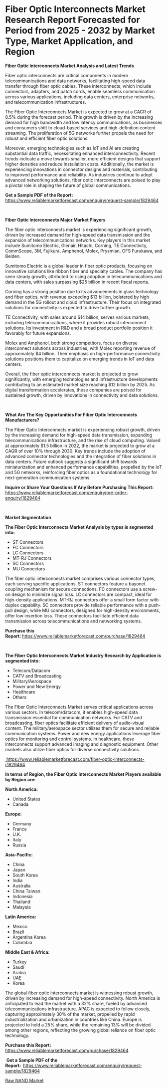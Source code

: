 <p><h1>Fiber Optic Interconnects Market Research Report Forecasted for Period from 2025 -  2032 by Market Type, Market Application, and Region</h1></p><p><strong>Fiber Optic Interconnects Market Analysis and Latest Trends</strong></p>
<p><p>Fiber optic interconnects are critical components in modern telecommunications and data networks, facilitating high-speed data transfer through fiber optic cables. These interconnects, which include connectors, adapters, and patch cords, enable seamless communication across various applications, including data centers, enterprise networks, and telecommunication infrastructures.</p><p>The Fiber Optic Interconnects Market is expected to grow at a CAGR of 8.5% during the forecast period. This growth is driven by the increasing demand for high bandwidth and low latency communications, as businesses and consumers shift to cloud-based services and high-definition content streaming. The proliferation of 5G networks further propels the need for robust and efficient fiber optic solutions.</p><p>Moreover, emerging technologies such as IoT and AI are creating substantial data traffic, necessitating enhanced interconnectivity. Recent trends indicate a move towards smaller, more efficient designs that support higher densities and reduce installation costs. Additionally, the market is experiencing innovations in connector designs and materials, contributing to improved performance and reliability. As industries continue to adopt advanced networking solutions, fiber optic interconnects are poised to play a pivotal role in shaping the future of global communications.</p></p>
<p><strong>Get a Sample PDF of the Report:&nbsp;</strong> <a href="https://www.reliablemarketforecast.com/enquiry/request-sample/1829464?utm_campaign=2800&utm_medium=2&utm_source=Github&utm_content=ia&utm_term=06042025&utm_id=fiber-optic-interconnects">https://www.reliablemarketforecast.com/enquiry/request-sample/1829464</a></p>
<p>&nbsp;</p>
<p><strong>Fiber Optic Interconnects Major Market Players</strong></p>
<p><p>The fiber optic interconnects market is experiencing significant growth, driven by increased demand for high-speed data transmission and the expansion of telecommunications networks. Key players in this market include Sumitomo Electric, Glenair, Hitachi, Corning, TE Connectivity, CommScope, 3M, Fujikura, Amphenol, Molex, Prysmian, OFS Furukawa, and Belden.</p><p>Sumitomo Electric is a global leader in fiber optic products, focusing on innovative solutions like ribbon fiber and specialty cables. The company has seen steady growth, attributed to rising adoption in telecommunications and data centers, with sales surpassing $25 billion in recent fiscal reports.</p><p>Corning has a strong position due to its advancements in glass technology and fiber optics, with revenue exceeding $13 billion, bolstered by high demand in the 5G rollout and cloud infrastructure. Their focus on integrated solutions for connectivity is expected to drive further growth.</p><p>TE Connectivity, with sales around $14 billion, serves various markets, including telecommunications, where it provides robust interconnect solutions. Its investment in R&D and a broad product portfolio position it favorably for future expansions.</p><p>Molex and Amphenol, both strong competitors, focus on diverse interconnect solutions across industries, with Molex reporting revenue of approximately $4 billion. Their emphasis on high-performance connectivity solutions positions them to capitalize on emerging trends in IoT and data centers.</p><p>Overall, the fiber optic interconnects market is projected to grow significantly, with emerging technologies and infrastructure developments contributing to an estimated market size reaching $12 billion by 2025. As digital transformation accelerates, these companies are poised for sustained growth, driven by innovations in connectivity and data solutions.</p></p>
<p>&nbsp;</p>
<p><strong>What Are The Key Opportunities For Fiber Optic Interconnects Manufacturers?</strong></p>
<p><p>The Fiber Optic Interconnects market is experiencing robust growth, driven by the increasing demand for high-speed data transmission, expanding telecommunications infrastructure, and the rise of cloud computing. Valued at approximately $1.5 billion in 2022, the market is projected to grow at a CAGR of over 10% through 2030. Key trends include the adoption of advanced connector technologies and the integration of fiber solutions in data centers. Future outlook suggests a significant shift towards miniaturization and enhanced performance capabilities, propelled by the IoT and 5G networks, reinforcing fiber optics as a foundational technology for next-generation communication systems.</p></p>
<p><strong>Inquire or Share Your Questions If Any Before Purchasing This Report:</strong> <a href="https://www.reliablemarketforecast.com/enquiry/pre-order-enquiry/1829464?utm_campaign=2800&utm_medium=2&utm_source=Github&utm_content=ia&utm_term=06042025&utm_id=fiber-optic-interconnects">https://www.reliablemarketforecast.com/enquiry/pre-order-enquiry/1829464</a></p>
<p>&nbsp;</p>
<p><strong>Market Segmentation</strong></p>
<p><strong>The Fiber Optic Interconnects Market Analysis by types is segmented into:</strong></p>
<p><ul><li>ST Connectors</li><li>FC Connectors</li><li>LC Connectors</li><li>MT-RJ Connectors</li><li>SC Connectors</li><li>MU Connectors</li></ul></p>
<p><p>The fiber optic interconnects market comprises various connector types, each serving specific applications. ST connectors feature a bayonet coupling mechanism for secure connections. FC connectors use a screw-on design to minimize signal loss. LC connectors are compact, ideal for high-density applications. MT-RJ connectors offer a small form factor with duplex capability. SC connectors provide reliable performance with a push-pull design, while MU connectors, designed for high-density environments, offer low insertion loss. These connectors facilitate efficient data transmission across telecommunications and networking systems.</p></p>
<p><strong>Purchase this Report:&nbsp;</strong><a href="https://www.reliablemarketforecast.com/purchase/1829464?utm_campaign=2800&utm_medium=2&utm_source=Github&utm_content=ia&utm_term=06042025&utm_id=fiber-optic-interconnects">https://www.reliablemarketforecast.com/purchase/1829464</a></p>
<p>&nbsp;</p>
<p><strong>The Fiber Optic Interconnects Market Industry Research by Application is segmented into:</strong></p>
<p><ul><li>Telecom/Datacom</li><li>CATV and Broadcasting</li><li>Military/Aerospace</li><li>Power and New Energy</li><li>Healthcare</li><li>Others</li></ul></p>
<p><p>The Fiber Optic Interconnects Market serves critical applications across various sectors. In telecom/datacom, it enables high-speed data transmission essential for communication networks. For CATV and broadcasting, fiber optics facilitate efficient delivery of audio-visual content. The military/aerospace sector utilizes them for secure and reliable communication systems. Power and new energy applications leverage fiber optics for monitoring and control systems. In healthcare, these interconnects support advanced imaging and diagnostic equipment. Other markets also utilize fiber optics for diverse connectivity solutions.</p></p>
<p><a href="https://www.reliablemarketforecast.com/fiber-optic-interconnects-r1829464?utm_campaign=2800&utm_medium=2&utm_source=Github&utm_content=ia&utm_term=06042025&utm_id=fiber-optic-interconnects">&nbsp;https://www.reliablemarketforecast.com/fiber-optic-interconnects-r1829464</a></p>
<p><strong>In terms of Region, the Fiber Optic Interconnects Market Players available by Region are:</strong></p>
<p>
    <p> <strong> North America: </strong>
        <ul>
            <li>United States</li>
            <li>Canada</li>
        </ul>
        </p> 
    <p> <strong> Europe: </strong>
        <ul>
            <li>Germany</li>
            <li>France</li>
            <li>U.K.</li>
            <li>Italy</li>
            <li>Russia</li>
        </ul>
        </p> 
    <p> <strong> Asia-Pacific: </strong>
        <ul>
            <li>China</li>
            <li>Japan</li>
            <li>South Korea</li>
            <li>India</li>
            <li>Australia</li>
            <li>China Taiwan</li>
            <li>Indonesia</li>
            <li>Thailand</li>
            <li>Malaysia</li>
        </ul>
        </p> 
    <p> <strong> Latin America: </strong>
        <ul>
            <li>Mexico</li>
            <li>Brazil</li>
            <li>Argentina Korea</li>
            <li>Colombia</li>
        </ul>
        </p> 
    <p> <strong> Middle East & Africa: </strong>
        <ul>
            <li>Turkey</li>
            <li>Saudi</li>
            <li>Arabia</li>
            <li>UAE</li>
            <li>Korea</li>
        </ul>
    </p>
    </p>
<p><p>The global fiber optic interconnects market is witnessing robust growth, driven by increasing demand for high-speed connectivity. North America is anticipated to lead the market with a 32% share, fueled by advanced telecommunications infrastructure. APAC is expected to follow closely, capturing approximately 30% of the market, propelled by rapid industrialization and urbanization in countries like China. Europe is projected to hold a 25% share, while the remaining 13% will be divided among other regions, reflecting the growing global reliance on fiber optic technology.</p></p>
<p><strong>Purchase this Report: </strong><a href="https://www.reliablemarketforecast.com/purchase/1829464?utm_campaign=2800&utm_medium=2&utm_source=Github&utm_content=ia&utm_term=06042025&utm_id=fiber-optic-interconnects">https://www.reliablemarketforecast.com/purchase/1829464</a></p>
<p>&nbsp;<strong>Get a Sample PDF of the Report:&nbsp;&nbsp;</strong><a href="https://www.reliablemarketforecast.com/enquiry/request-sample/1829464?utm_campaign=2800&utm_medium=2&utm_source=Github&utm_content=ia&utm_term=06042025&utm_id=fiber-optic-interconnects">https://www.reliablemarketforecast.com/enquiry/request-sample/1829464</a></p>
<p><strong></strong></p>
<p><p><a href="https://github.com/salodipura00/Market-Research-Report-List-1/blob/main/raw-nand-market.md?utm_campaign=2800&utm_medium=2&utm_source=Github&utm_content=ia&utm_term=06042025&utm_id=fiber-optic-interconnects">Raw NAND Market</a></p></p>